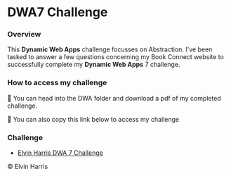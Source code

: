 # DWA7 Challenge

### Overview

This **Dynamic Web Apps** challenge focusses on Abstraction. I've been tasked to answer a few questions concerning my Book Connect website to successfully complete my **Dynamic Web Apps** 7 challenge.

### How to access my challenge

👣 You can head into the DWA folder and download a pdf of my completed challenge. 

👀 You can also copy this link below to access my challenge

### Challenge

- [Elvin Harris DWA 7 Challenge](file:///C:/Users/harri/OneDrive/Desktop/Code/Dynamic-web-apps/DWA7/ELVHAR045_SOZ2301_GroupB_ElvinHarris_DWA7_KnowledgeCheck.pdf)


© Elvin Harris
